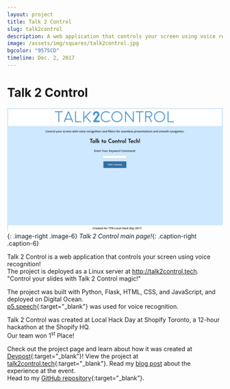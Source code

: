 ```yaml
---
layout: project
title: Talk 2 Control
slug: talk2control
description: A web application that controls your screen using voice recognition!
image: /assets/img/squares/talk2control.jpg
bgcolor: "9575CD"
timeline: Dec. 2, 2017
---
```


# Talk 2 Control

![Talk 2 Control](/assets/img/talk2control1-min.jpg){: .image-right .image-6}
*Talk 2 Control main page!*{: .caption-right .caption-6}

Talk 2 Control is a web application that controls your screen using voice recognition!  
The project is deployed as a Linux server at http://talk2control.tech.  
"Control your slides with Talk 2 Control magic!"  

The project was built with Python, Flask, HTML, CSS, and JavaScript, and deployed on Digital Ocean.  
[p5.speech](http://ability.nyu.edu/p5.js-speech/){:target="_blank"} was used for voice recognition.  

Talk 2 Control was created at Local Hack Day at Shopify Toronto, a 12-hour hackathon at the Shopify HQ.  
Our team won 1<sup>st</sup> Place!  


Check out the project page and learn about how it was created at [Devpost](https://devpost.com/software/talk2control-9vzc1s){:target="_blank"}!
View the project at [talk2control.tech](http://talk2control.tech){:target="_blank"}.
Read my [blog post](/2017/12/talk-to-control-tech) about the experience at the event.  
Head to my [GitHub repository](https://github.com/WilliamLQin/talk2control){:target="_blank"}.